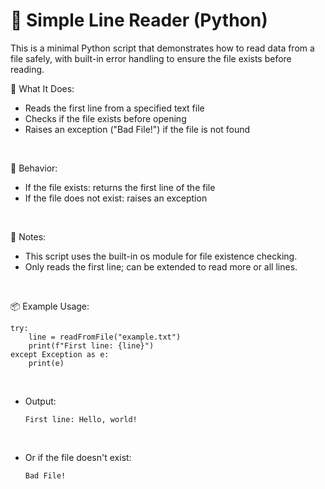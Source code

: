 # 📂 Simple Line Reader (Python)
This is a minimal Python script that demonstrates how to read data from a file safely, with built-in error handling to ensure the file exists before reading.
<br />

🧠 What It Does:

  * Reads the first line from a specified text file
  * Checks if the file exists before opening
  * Raises an exception ("Bad File!") if the file is not found
<br />

📝 Behavior:

  * If the file exists: returns the first line of the file
  * If the file does not exist: raises an exception
<br />

📂 Notes:

  * This script uses the built-in os module for file existence checking.
  * Only reads the first line; can be extended to read more or all lines.
<br />

📦 Example Usage:

    try:
        line = readFromFile("example.txt")
        print(f"First line: {line}")
    except Exception as e:
        print(e)
<br />
    
   * Output:

         First line: Hello, world!
<br />

   * Or if the file doesn't exist:

         Bad File!
